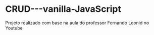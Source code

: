 # CRUD---vanilla-JavaScript

Projeto realizado com base na aula do professor Fernando Leonid no Youtube
